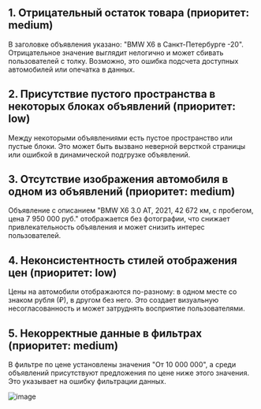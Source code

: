 ## 1. Отрицательный остаток товара (приоритет: medium)
В заголовке объявления указано: "BMW X6 в Санкт-Петербурге -20". Отрицательное значение выглядит нелогично и может сбивать пользователей с толку. Возможно, это ошибка подсчета доступных автомобилей или опечатка в данных.


## 2. Присутствие пустого пространства в некоторых блоках объявлений (приоритет: low)
Между некоторыми объявлениями есть пустое пространство или пустые блоки. Это может быть вызвано неверной версткой страницы или ошибкой в динамической подгрузке объявлений.


## 3. Отсутствие изображения автомобиля в одном из объявлений (приоритет: medium)
Объявление с описанием "BMW X6 3.0 AT, 2021, 42 672 км, с пробегом, цена 7 950 000 руб." отображается без фотографии, что снижает привлекательность объявления и может снизить интерес пользователей.


## 4. Неконсистентность стилей отображения цен (приоритет: low)
Цены на автомобили отображаются по-разному: в одном месте со знаком рубля (₽), в другом без него. Это создает визуальную несогласованность и может затруднять восприятие пользователями.


## 5. Некорректные данные в фильтрах (приоритет: medium)
В фильтре по цене установлены значения "От 10 000 000", а среди объявлений присутствуют предложения по цене ниже этого значения. Это указывает на ошибку фильтрации данных.




![image](https://github.com/user-attachments/assets/c0cd28b3-d7e1-4d8b-82e0-3da1959e5dee)
